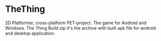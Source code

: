 # TheThing
2D Platformer, cross-platform PET-project. The game for Android and Windows.
The Thing Build.zip it's the archive with built apk file for android and desktop application.
